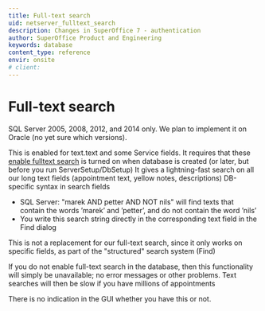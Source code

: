 ```yaml
---
title: Full-text search
uid: netserver_fulltext_search
description: Changes in SuperOffice 7 - authentication
author: SuperOffice Product and Engineering
keywords: database
content_type: reference
envir: onsite
# client:
---
```


# Full-text search

SQL Server 2005, 2008, 2012, and 2014 only. We plan to implement it on Oracle (no yet sure which versions).

This is enabled for text.text and some Service fields. It requires that these [enable fulltext search][1] is turned on when database is created (or later, but before you run ServerSetup/DbSetup)
It gives a lightning-fast search on all our long text fields (appointment text, yellow notes, descriptions)
DB-specific syntax in search fields

* SQL Server: "marek AND petter AND NOT nils" will find texts that contain the words ’marek’ and ’petter’, and do not contain the word ’nils’
* You write this search string directly in the corresponding text field in the Find dialog

This is not a replacement for our full-text search, since it only works on specific fields, as part of the "structured" search system (Find)

If you do not enable full-text search in the database, then this functionality will simply be unavailable; no error messages or other problems. Text searches will then be slow if you have millions of appointments

There is no indication in the GUI whether you have this or not.

<!-- Referenced links -->
[1]: http://technet.microsoft.com/en-us/library/ms403375(SQL.90).aspx
